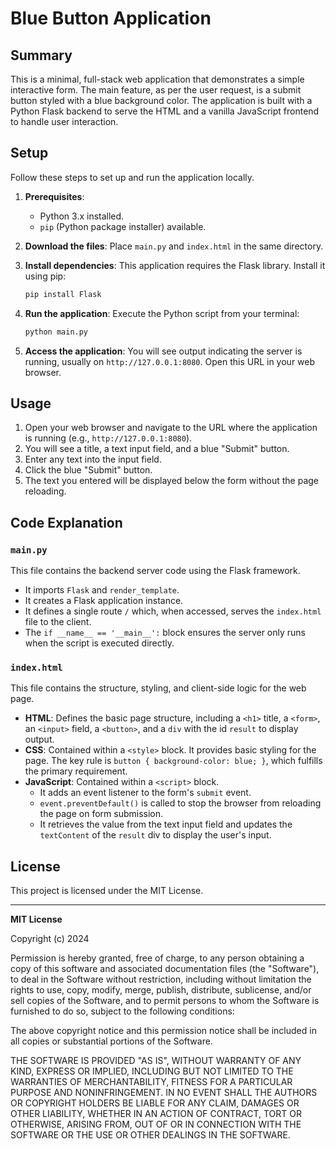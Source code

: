 # Blue Button Application

## Summary

This is a minimal, full-stack web application that demonstrates a simple interactive form. The main feature, as per the user request, is a submit button styled with a blue background color. The application is built with a Python Flask backend to serve the HTML and a vanilla JavaScript frontend to handle user interaction.

## Setup

Follow these steps to set up and run the application locally.

1.  **Prerequisites**:
    *   Python 3.x installed.
    *   `pip` (Python package installer) available.

2.  **Download the files**:
    Place `main.py` and `index.html` in the same directory.

3.  **Install dependencies**:
    This application requires the Flask library. Install it using pip:
    ```bash
    pip install Flask
    ```

4.  **Run the application**:
    Execute the Python script from your terminal:
    ```bash
    python main.py
    ```

5.  **Access the application**:
    You will see output indicating the server is running, usually on `http://127.0.0.1:8080`. Open this URL in your web browser.

## Usage

1.  Open your web browser and navigate to the URL where the application is running (e.g., `http://127.0.0.1:8080`).
2.  You will see a title, a text input field, and a blue "Submit" button.
3.  Enter any text into the input field.
4.  Click the blue "Submit" button.
5.  The text you entered will be displayed below the form without the page reloading.

## Code Explanation

### `main.py`
This file contains the backend server code using the Flask framework.
-   It imports `Flask` and `render_template`.
-   It creates a Flask application instance.
-   It defines a single route `/` which, when accessed, serves the `index.html` file to the client.
-   The `if __name__ == '__main__':` block ensures the server only runs when the script is executed directly.

### `index.html`
This file contains the structure, styling, and client-side logic for the web page.
-   **HTML**: Defines the basic page structure, including a `<h1>` title, a `<form>`, an `<input>` field, a `<button>`, and a `div` with the id `result` to display output.
-   **CSS**: Contained within a `<style>` block. It provides basic styling for the page. The key rule is `button { background-color: blue; }`, which fulfills the primary requirement.
-   **JavaScript**: Contained within a `<script>` block.
    -   It adds an event listener to the form's `submit` event.
    -   `event.preventDefault()` is called to stop the browser from reloading the page on form submission.
    -   It retrieves the value from the text input field and updates the `textContent` of the `result` div to display the user's input.

## License

This project is licensed under the MIT License.

---
**MIT License**

Copyright (c) 2024

Permission is hereby granted, free of charge, to any person obtaining a copy
of this software and associated documentation files (the "Software"), to deal
in the Software without restriction, including without limitation the rights
to use, copy, modify, merge, publish, distribute, sublicense, and/or sell
copies of the Software, and to permit persons to whom the Software is
furnished to do so, subject to the following conditions:

The above copyright notice and this permission notice shall be included in all
copies or substantial portions of the Software.

THE SOFTWARE IS PROVIDED "AS IS", WITHOUT WARRANTY OF ANY KIND, EXPRESS OR
IMPLIED, INCLUDING BUT NOT LIMITED TO THE WARRANTIES OF MERCHANTABILITY,
FITNESS FOR A PARTICULAR PURPOSE AND NONINFRINGEMENT. IN NO EVENT SHALL THE
AUTHORS OR COPYRIGHT HOLDERS BE LIABLE FOR ANY CLAIM, DAMAGES OR OTHER
LIABILITY, WHETHER IN AN ACTION OF CONTRACT, TORT OR OTHERWISE, ARISING FROM,
OUT OF OR IN CONNECTION WITH THE SOFTWARE OR THE USE OR OTHER DEALINGS IN THE
SOFTWARE.
